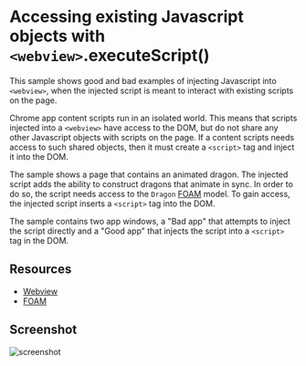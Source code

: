 # Accessing existing Javascript objects with `<webview>`.executeScript()

This sample shows good and bad examples of injecting Javascript into
`<webview>`, when the injected script is meant to interact with existing
scripts on the page.

Chrome app content scripts run in an isolated world. This means that scripts
injected into a `<webview>` have access to the DOM, but do not share any
other Javascript objects with scripts on the page. If a content scripts needs
access to such shared objects, then it must create a `<script>` tag and
inject it into the DOM.

The sample shows a page that contains an animated dragon. The injected script
adds the ability to construct dragons that animate in sync. In order to do
so, the script needs access to the `Dragon`
[FOAM](http://foam-framework.github.io/foam/) model. To gain access, the
injected script inserts a `<script>` tag into the DOM.

The sample contains two app windows, a "Bad app" that attempts to inject the
script directly and a "Good app" that injects the script into a `<script>`
tag in the DOM.

## Resources

* [Webview](http://developer.chrome.com/apps/app_external.html#webview)
* [FOAM](http://foam-framework.github.io/foam/)


## Screenshot
![screenshot](https://raw.github.com/GoogleChrome/chrome-app-samples/master/webview-samples/shared_script/assets/screenshot_1280_800.png)
